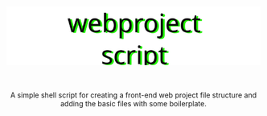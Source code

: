 <div align="center">
  <img src="https://raw.githubusercontent.com/michaelkolesidis/webproject-script/a908996d4530e31d1e183309e78f6ca382aa6c5c/webproject-script.svg">
  <br><br><br>
  <p>A simple shell script for creating a front-end web project file structure and adding the basic files with some boilerplate.</p>
</div>
